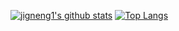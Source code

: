 
<!--
**jigneng1/jigneng1** is a ✨ _special_ ✨ repository because its `README.md` (this file) appears on your GitHub profile.

Here are some ideas to get you started:

- 🔭 I’m currently working on ...
- 🌱 I’m currently learning ...
- 👯 I’m looking to collaborate on ...
- 🤔 I’m looking for help with ...
- 💬 Ask me about ...
- 📫 How to reach me: ...
- 😄 Pronouns: ...
- ⚡ Fun fact: ...
-->
[![jigneng1's github stats](https://github-readme-stats.vercel.app/api?username=jigneng1&show_icons=true&theme=dracula)](https://github.com/jigneng1/)
[![Top Langs](https://github-readme-stats.vercel.app/api/top-langs/?username=jigneng1&layout=demo)](https://github.com/anuraghazra/github-readme-stats)

